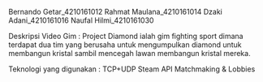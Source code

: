 Bernando Getar_4210161012
Rahmat Maulana_4210161014
Dzaki Adani_4210161016
Naufal Hilmi_4210161030

Deskripsi Video Gim :
Project Diamond ialah gim fighting sport dimana terdapat dua tim yang berusaha untuk mengumpulkan diamond untuk membangun kristal sambil mencegah lawan membangun kristal mereka.

Teknologi yang digunakan :
TCP+UDP
Steam API
Matchmaking & Lobbies
